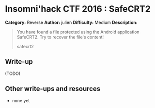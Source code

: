 # Insomni'hack CTF 2016 : SafeCRT2

**Category:** Reverse
**Author:** julien 
**Difficulty:** Medium
**Description:**

> You have found a file protected using the Android application SafeCRT2. Try to recover the file's content! 
> 
> safecrt2

## Write-up

(TODO)

## Other write-ups and resources

* none yet
